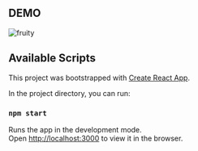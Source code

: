 ## DEMO

![fruity](https://github.com/user-attachments/assets/538404f0-4e0d-4837-9c0d-b2f8271507d5)


## Available Scripts

This project was bootstrapped with [Create React App](https://github.com/facebook/create-react-app).

In the project directory, you can run:

### `npm start`

Runs the app in the development mode.\
Open [http://localhost:3000](http://localhost:3000) to view it in the browser.

